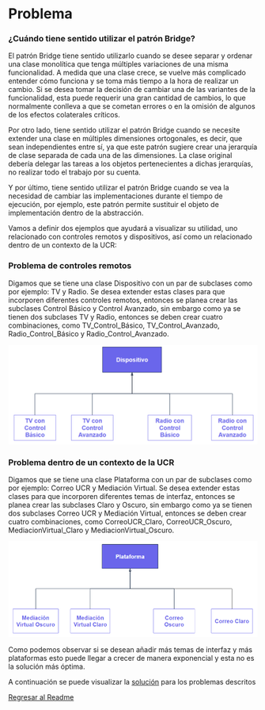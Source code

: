 # Problema

### **¿Cuándo tiene sentido utilizar el patrón Bridge?**

El patrón Bridge tiene sentido utilizarlo cuando se desee separar y ordenar una clase monolítica que tenga múltiples variaciones de una misma funcionalidad. A medida que una clase crece, se vuelve más complicado entender cómo funciona y se toma más tiempo a la hora de realizar un cambio. Si se desea tomar la decisión de cambiar una de las variantes de la funcionalidad, esta puede requerir una gran cantidad de cambios, lo que normalmente conlleva a que se cometan errores o en la omisión de algunos de los efectos colaterales críticos.

Por otro lado, tiene sentido utilizar el patrón Bridge cuando se necesite extender una clase en múltiples dimensiones ortogonales, es decir, que sean independientes entre sí, ya que este patrón sugiere crear una jerarquía de clase separada de cada una de las dimensiones. La clase original debería delegar las tareas a los objetos pertenecientes a dichas jerarquías, no realizar todo el trabajo por su cuenta. 

Y por último, tiene sentido utilizar el patrón Bridge cuando se vea la necesidad de cambiar las implementaciones durante el tiempo de ejecución, por ejemplo, este patrón permite sustituir el objeto de implementación dentro de la abstracción.

Vamos a definir dos ejemplos que ayudará a visualizar su utilidad, uno relacionado con controles remotos y dispositivos, así como un relacionado dentro de un contexto de la UCR:

### **Problema de controles remotos**

Digamos que se tiene una clase Dispositivo con un par de subclases como por ejemplo: TV y Radio. Se desea extender estas clases para que incorporen diferentes controles remotos, entonces se planea crear las subclases Control Básico y Control Avanzado, sin embargo como ya se tienen dos subclases TV y Radio, entonces se deben crear cuatro combinaciones, como TV_Control_Básico, TV_Control_Avanzado, Radio_Control_Básico y Radio_Control_Avanzado.

![Ejemplo_Basico_Sin_Bridge](./../img/Ejemplo_Basico_Sin_Bridge.PNG)


### **Problema dentro de un contexto de la UCR**

Digamos que se tiene una clase Plataforma con un par de subclases como por ejemplo: Correo UCR y Mediación Virtual. Se desea extender estas clases para que incorporen diferentes temas de interfaz, entonces se planea crear las subclases Claro y Oscuro, sin embargo como ya se tienen dos subclases Correo UCR y Mediación Virtual, entonces se deben crear cuatro combinaciones, como CorreoUCR_Claro, CorreoUCR_Oscuro, MediacionVirtual_Claro y MediacionVirtual_Oscuro.


![Ejemplo_UCR_Sin_Bridge](./../img/Ejemplo_UCR_Sin_Bridge.PNG)

Como podemos observar si se desean añadir más temas de interfaz y más plataformas esto puede llegar a crecer de manera exponencial y esta no es la solución más óptima.

A continuación se puede visualizar la [solución](./Solucion.md) para los problemas descritos

[Regresar al Readme](./../README.md)

